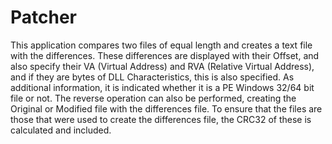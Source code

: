 # Patcher
This application compares two files of equal length and creates a text file with the differences. These differences are displayed with their Offset, and also specify their VA (Virtual Address) and RVA (Relative Virtual Address), and if they are bytes of DLL Characteristics, this is also specified.
As additional information, it is indicated whether it is a PE Windows 32/64 bit file or not.
The reverse operation can also be performed, creating the Original or Modified file with the differences file. To ensure that the files are those that were used to create the differences file, the CRC32 of these is calculated and included.
